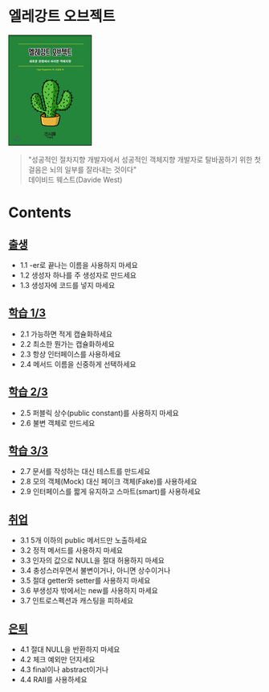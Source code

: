 # 엘레강트 오브젝트
![](./image/엘레강트_오브젝트.png)

> "성공적인 절차지향 개발자에서 성공적인 객체지향 개발자로 탈바꿈하기 위한 첫 걸음은 뇌의 일부를 잘라내는 것이다"  
> 데이비드 웨스트(Davide West)

# Contents

## [출생](https://github.com/leeyohan93/TIL/blob/master/book/%EC%97%98%EB%A0%88%EA%B0%95%ED%8A%B8_%EC%98%A4%EB%B8%8C%EC%A0%9D%ED%8A%B8/%EC%B6%9C%EC%83%9D.md)
- 1.1 -er로 끝나는 이름을 사용하지 마세요  
- 1.2 생성자 하나를 주 생성자로 만드세요  
- 1.3 생성자에 코드를 넣지 마세요

## [학습 1/3](https://github.com/leeyohan93/TIL/blob/master/book/엘레강트_오브젝트/학습1.md)
- 2.1 가능하면 적게 캡슐화하세요
- 2.2 최소한 뭔가는 캡슐화하세요
- 2.3 항상 인터페이스를 사용하세요
- 2.4 메서드 이름을 신중하게 선택하세요

## [학습 2/3](https://github.com/leeyohan93/TIL/blob/master/book/엘레강트_오브젝트/학습2.md)
- 2.5 퍼블릭 상수(public constant)를 사용하지 마세요
- 2.6 불변 객체로 만드세요

## [학습 3/3](https://github.com/leeyohan93/TIL/blob/master/book/엘레강트_오브젝트/학습3.md)
- 2.7 문서를 작성하는 대신 테스트를 만드세요
- 2.8 모의 객체(Mock) 대신 페이크 객체(Fake)를 사용하세요
- 2.9 인터페이스를 짧게 유지하고 스마트(smart)를 사용하세요

## [취업](./취업.md)
- 3.1 5개 이하의 public 메서드만 노출하세요
- 3.2 정적 메서드를 사용하지 마세요
- 3.3 인자의 값으로 NULL을 절대 허용하지 마세요
- 3.4 충성스러우면서 불변이거나, 아니면 상수이거나
- 3.5 절대 getter와 setter를 사용하지 마세요
- 3.6 부생성자 밖에서는 new를 사용하지 마세요
- 3.7 인트로스펙션과 캐스팅을 피하세요

## [은퇴](./은퇴.md)
- 4.1 절대 NULL을 반환하지 마세요
- 4.2 체크 예외만 던지세요
- 4.3 final이나 abstract이거나
- 4.4 RAII를 사용하세요
